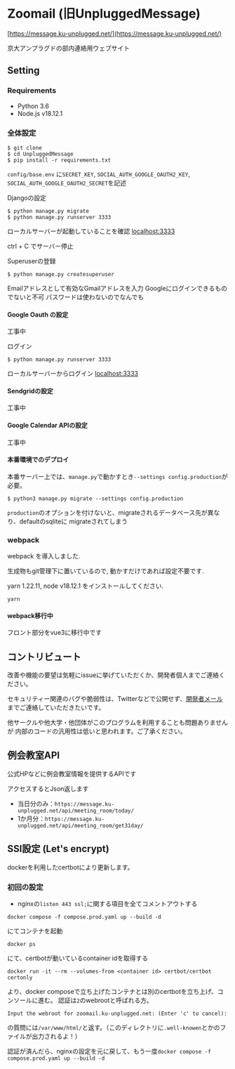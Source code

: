 # Zoomail (旧UnpluggedMessage)
[https://message.ku-unplugged.net/](https://message.ku-unplugged.net/)

京大アンプラグドの部内連絡用ウェブサイト



## Setting

### Requirements

- Python 3.6
- Node.js v18.12.1

### 全体設定

    $ git clone
    $ cd UnpluggedMessage
    $ pip install -r requirements.txt

`config/base.env` に`SECRET_KEY`, `SOCIAL_AUTH_GOOGLE_OAUTH2_KEY`, `SOCIAL_AUTH_GOOGLE_OAUTH2_SECRET`を記述

Djangoの設定

    $ python manage.py migrate
    $ python manage.py runserver 3333

ローカルサーバーが起動していることを確認
[localhost:3333](localhost:3333)

ctrl + C でサーバー停止

Superuserの登録

    $ python manage.py createsuperuser

Emailアドレスとして有効なGmailアドレスを入力
Googleにログインできるものでないと不可
パスワードは使わないのでなんでも

#### Google Oauth の設定
工事中

ログイン

    $ python manage.py runserver 3333

ローカルサーバーからログイン
[localhost:3333](localhost:3333)


#### Sendgridの設定
工事中

#### Google Calendar APIの設定
工事中

#### 本番環境でのデプロイ

本番サーバー上では、`manage.py`で動かすとき`--settings config.production`が必要。

    $ python3 manage.py migrate --settings config.production

`production`のオプションを付けないと、migrateされるデータベース先が異なり、defaultのsqliteに
migrateされてしまう


### webpack

webpack を導入しました.

生成物もgit管理下に置いているので, 動かすだけであれば設定不要です.

yarn 1.22.11, node v18.12.1 をインストールしてください. 

`yarn`

#### webpack移行中
フロント部分をvue3に移行中です


## コントリビュート
改善や機能の要望は気軽にissueに挙げていただくか、開発者個人までご連絡ください。

セキュリティー関連のバグや脆弱性は、Twitterなどで公開せず、[開発者メール](mailto:message@ku-unplugged.net)までご連絡していただきたいです。

他サークルや他大学・他団体がこのプログラムを利用することも問題ありませんが
内部のコードの汎用性は低いと思われます。ご了承ください。


## 例会教室API
公式HPなどに例会教室情報を提供するAPIです

アクセスするとJson返します

- 当日分のみ：`https://message.ku-unplugged.net/api/meeting_room/today/`
- 1か月分：`https://message.ku-unplugged.net/api/meeting_room/get31day/`


## SSl設定 (Let's encrypt)

dockerを利用したcertbotにより更新します。

### 初回の設定

- nginxの`listen 443 ssl;`に関する項目を全てコメントアウトする
```
docker compose -f compose.prod.yaml up --build -d
```
にてコンテナを起動

```
docker ps
```
にて、certbotが動いているcontainer idを取得する

```
docker run -it --rm --volumes-from <container id> certbot/certbot certonly
```
より、docker composeで立ち上げたコンテナとは別のcertbotを立ち上げ、コンソールに進む。
認証は`2`のwebrootと呼ばれる方。
```
Input the webroot for zoomail.ku-unplugged.net: (Enter 'c' to cancel): 
```
の質問には`/var/www/html/`と返す。（このディレクトリに`.well-knowen`とかのファイルが出力されるよ！）

認証が済んだら、nginxの設定を元に戻して、もう一度`docker compose -f compose.prod.yaml up --build -d`
